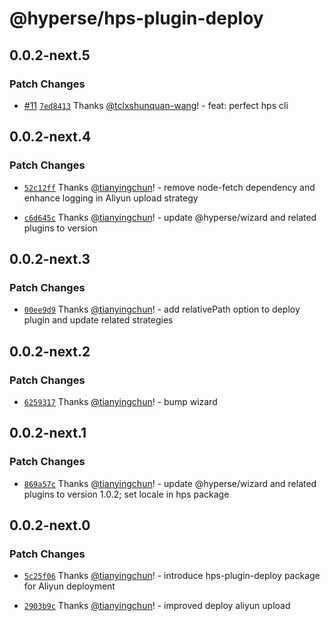 # @hyperse/hps-plugin-deploy

## 0.0.2-next.5

### Patch Changes

- [#11](https://github.com/hyperse-io/hps/pull/11) [`7ed8413`](https://github.com/hyperse-io/hps/commit/7ed8413bdd1197749e34df32b72b4c242be00a40) Thanks [@tclxshunquan-wang](https://github.com/tclxshunquan-wang)! - feat: perfect hps cli

## 0.0.2-next.4

### Patch Changes

- [`52c12ff`](https://github.com/hyperse-io/hps/commit/52c12ff6e7529a06c16f4d9b1231f24fe7368570) Thanks [@tianyingchun](https://github.com/tianyingchun)! - remove node-fetch dependency and enhance logging in Aliyun upload strategy

- [`c6d645c`](https://github.com/hyperse-io/hps/commit/c6d645c2eb810204e0894b7954e56b7eb6b0ea79) Thanks [@tianyingchun](https://github.com/tianyingchun)! - update @hyperse/wizard and related plugins to version

## 0.0.2-next.3

### Patch Changes

- [`00ee9d9`](https://github.com/hyperse-io/hps/commit/00ee9d99c3354bb7b8bf6c87dc901bbdf07c7183) Thanks [@tianyingchun](https://github.com/tianyingchun)! - add relativePath option to deploy plugin and update related strategies

## 0.0.2-next.2

### Patch Changes

- [`6259317`](https://github.com/hyperse-io/hps/commit/6259317b8ce718d1d7a608a9bdaa7f105723d39e) Thanks [@tianyingchun](https://github.com/tianyingchun)! - bump wizard

## 0.0.2-next.1

### Patch Changes

- [`869a57c`](https://github.com/hyperse-io/hps/commit/869a57c65e81a7f21ab2996fadf168c606747957) Thanks [@tianyingchun](https://github.com/tianyingchun)! - update @hyperse/wizard and related plugins to version 1.0.2; set locale in hps package

## 0.0.2-next.0

### Patch Changes

- [`5c25f06`](https://github.com/hyperse-io/hps/commit/5c25f06066ccc9d7b07f1b6992d01a76ad27c820) Thanks [@tianyingchun](https://github.com/tianyingchun)! - introduce hps-plugin-deploy package for Aliyun deployment

- [`2903b9c`](https://github.com/hyperse-io/hps/commit/2903b9c4ed4d4efa889af250a9687e35fc4f0d6e) Thanks [@tianyingchun](https://github.com/tianyingchun)! - improved deploy aliyun upload
